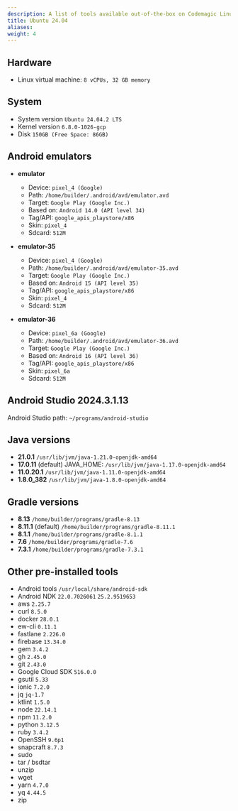 ```yaml
---
description: A list of tools available out-of-the-box on Codemagic Linux Ubuntu 24.04
title: Ubuntu 24.04
aliases:
weight: 4
---
```


## Hardware

- Linux virtual machine: `8 vCPUs, 32 GB memory`

## System

- System version `Ubuntu 24.04.2 LTS`
- Kernel version `6.8.0-1026-gcp`
- Disk `150GB (Free Space: 86GB)`




## Android emulators

- **emulator**

  - Device: `pixel_4 (Google)`
  - Path: `/home/builder/.android/avd/emulator.avd`
  - Target: `Google Play (Google Inc.)`
  - Based on: `Android 14.0 (API level 34)`
  - Tag/API: `google_apis_playstore/x86`
  - Skin: `pixel_4`
  - Sdcard: `512M`

- **emulator-35**

  - Device: `pixel_4 (Google)`
  - Path: `/home/builder/.android/avd/emulator-35.avd`
  - Target: `Google Play (Google Inc.)`
  - Based on: `Android 15 (API level 35)`
  - Tag/API: `google_apis_playstore/x86`
  - Skin: `pixel_4`
  - Sdcard: `512M`

- **emulator-36**

  - Device: `pixel_6a (Google)`
  - Path: `/home/builder/.android/avd/emulator-36.avd`
  - Target: `Google Play (Google Inc.)`
  - Based on: `Android 16 (API level 36)`
  - Tag/API: `google_apis_playstore/x86`
  - Skin: `pixel_6a`
  - Sdcard: `512M`


## Android Studio 2024.3.1.13

Android Studio path: `~/programs/android-studio`

## Java versions

- **21.0.1** `/usr/lib/jvm/java-1.21.0-openjdk-amd64`
- **17.0.11** (default) JAVA_HOME: `/usr/lib/jvm/java-1.17.0-openjdk-amd64`
- **11.0.20.1** `/usr/lib/jvm/java-1.11.0-openjdk-amd64`
- **1.8.0_382** `/usr/lib/jvm/java-1.8.0-openjdk-amd64`

## Gradle versions

- **8.13** `/home/builder/programs/gradle-8.13` 
- **8.11.1** (default) `/home/builder/programs/gradle-8.11.1`
- **8.1.1** `/home/builder/programs/gradle-8.1.1`
- **7.6** `/home/builder/programs/gradle-7.6`
- **7.3.1** `/home/builder/programs/gradle-7.3.1`

## Other pre-installed tools

- Android tools `/usr/local/share/android-sdk`
- Android NDK `22.0.7026061` `25.2.9519653`
- aws `2.25.7`
- curl `8.5.0`
- docker `28.0.1`
- ew-cli `0.11.1`
- fastlane `2.226.0`
- firebase `13.34.0`
- gem `3.4.2`
- gh `2.45.0`
- git `2.43.0`
- Google Cloud SDK `516.0.0`
- gsutil `5.33`
- ionic `7.2.0`
- jq `jq-1.7`
- ktlint `1.5.0`
- node `22.14.1`
- npm `11.2.0`
- python `3.12.5`
- ruby `3.4.2`
- OpenSSH `9.6p1`
- snapcraft `8.7.3`
- sudo
- tar / bsdtar
- unzip
- wget
- yarn `4.7.0`
- yq `4.44.5`
- zip

